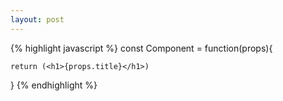 ```yaml
---
layout: post
---
```


{% highlight javascript %}
const Component = function(props){

	return (<h1>{props.title}</h1>)

}
{% endhighlight %}